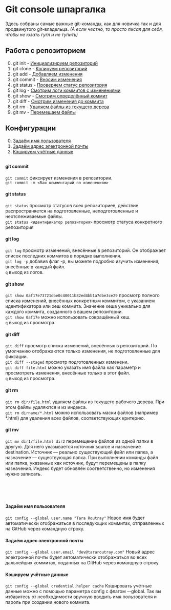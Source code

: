 # Git console шпаргалка

Здесь собраны самые важные git-команды, как для новичка так и для продвинутого git-владельца. 
_(А если честно, то просто писал для себя, чтобы не юзать гугл и не тупить)_



## Работа с репозиторием
0. git init - [Инициализируем репозиторий](#git-init)
1. git clone - [Копируем репозиторий](#git-clone)
2. git add - [Добавляем изменения](#git-add)
3. git commit - [Вносим изменения](#git-commit)
4. git status - [Проверяем статус репозитория](#git-status)
5. git log - [Смотрим логи коммитов с изменениями](#git-log)
6. git show - [Смотрим определённый коммит](#git-show)
7. git diff - [Смотрим изменения до коммита](#git-diff)
8. git rm - [Удаляем файлы из текущего дерева](#git-rm)
9. git mv - [Перемещаем файлы](#git-mv)


##


## Конфигурации
0. [Задаём имя пользователя](#задаём-имя-пользователя)
1. [Задаём адрес электронной почты](#задаём-адрес-электронной-почты)
2. [Кэшируем учётные данные](#кэшируем-учётные-данные)
##

 
 
 
 
 
 
 
 
 
 
 
 
 
 
 
 








#### git commit
`git commit` фиксирует изменения в репозитории.
<br />
`git commit -m <Ваш комментарий по изменениям>`
<br />


#### git status
`git status` просмотр статусов всех репозиториев, действие распространяется на подготовленные, неподготовленные и неотслеживаемые файлы.
<br />
`git status <идентификатор репозитория>` просмотр статуса конкретного репозитория 
<br />


#### git log
`git log` просмотр изменений, внесённые в репозиторий. Он отображает список последних коммитов в порядке выполнения.
<br />
`git log -p` добавив флаг -p, вы можете подробно изучить изменения, внесённые в каждый файл.
<br />
`q` выход из логов.
<br />


#### git show
`git show 0af17e73721dbe0c40011b82ed4bb1a7dbe3ce29` просмотр полного списка изменений, внесённых конкретным коммитом, с указанием идентификатора или хеш коммита. Значение хеша уникально для каждого коммита, созданного в вашем репозитории.
<br />
`git show 0af17e` можно использовать сокращённый хеш.
<br />
`q` выход из просмотра.
<br />


#### git diff
`git diff` просмотр списка изменений, внесённых в репозиторий. По умолчанию отображаются только изменения, не подготовленные для фиксации.
<br />
`git diff --staged` просмотр подготовленных изменени.
<br />
`git diff file.html` можно указать имя файла как параметр и просмотреть изменения, внесённые только в этот файл.
<br />
`q` выход из просмотра.
<br />


#### git rm
`git rm dir/file.html` удаляем файлы из текущего рабочего дерева. При этом файлы удаляются и из индекса.
<br />
`git rm dirname/*.html` можно использовать маски файлов (например *.html) для удаления всех файлов, соответствующих критерию.
<br />


#### git mv
`git mv dir1/file.html dir2` перемещение файлов из одной папки в другую. Для него указывается источник source и назначение destination. Источник — реально существующий файл или папка, а назначение — существующая папка. При выполнении команды файл или папка, указанные как источник, будут перемещены в папку назначения. Индекс будет обновлён соответственно, но изменения нужно записать.
<br />












 

















<br /><br /><br />

#### Задаём имя пользователя
`git config --global user.name "Tara Routray"` Новое имя будет автоматически отображаться в последующих коммитах, отправленных на GitHub через командную строку.
<br />

#### Задаём адрес электронной почты
`git config --global user.email "dev@tararoutray.com"` Новый адрес электронной почты будет автоматически отображаться во всех дальнейших коммитах, поданных на GitHub через командную строку.
<br />

#### Кэшируем учётные данные
`git config --global credential.helper cache` Кэшировать учётные данные можно с помощью параметра config с флагом --global. Так вы избавитесь от необходимости вручную вводить имя пользователя и пароль при создании нового коммита.
<br />




